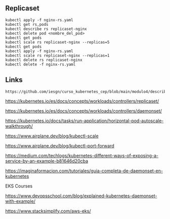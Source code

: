 ## Replicaset
```
kubectl apply -f nginx-rs.yaml
kubectl get rs,pods
kubectl describe rs replicaset-nginx
kubectl delete pod <nombre_del_pod>
kubectl get pods
kubectl scale rs replicaset-nginx --replicas=5
kubectl get pods
kubectl apply -f nginx-rs.yaml
kubectl scale rs replicaset-nginx --replicas=1
kubectl delete rs replicaset-nginx
kubectl delete -f nginx-rs.yaml
```
## Links
```
https://github.com/iesgn/curso_kubernetes_cep/blob/main/modulo4/describiendo_replicaset.md
```

https://kubernetes.io/es/docs/concepts/workloads/controllers/replicaset/

https://kubernetes.io/es/docs/concepts/workloads/controllers/daemonset/

https://kubernetes.io/docs/tasks/run-application/horizontal-pod-autoscale-walkthrough/

https://www.airplane.dev/blog/kubectl-scale

https://www.airplane.dev/blog/kubectl-port-forward

https://medium.com/techlogs/kubernetes-different-ways-of-exposing-a-service-by-an-example-b81646d20cba

https://imaginaformacion.com/tutoriales/guia-completa-de-daemonset-en-kubernetes


EKS Courses

https://www.devopsschool.com/blog/explained-kubernetes-daemonset-with-example/

https://www.stacksimplify.com/aws-eks/
